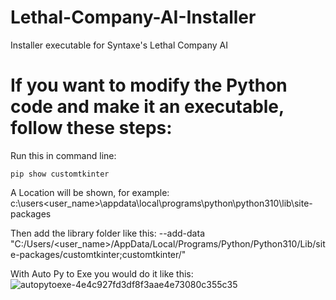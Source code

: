 # Lethal-Company-AI-Installer
Installer executable for Syntaxe's Lethal Company AI

# If you want to modify the Python code and make it an executable, follow these steps:
Run this in command line:
~~~
pip show customtkinter
~~~

A Location will be shown, for example: c:\users\<user_name>\appdata\local\programs\python\python310\lib\site-packages

Then add the library folder like this: --add-data "C:/Users/<user_name>/AppData/Local/Programs/Python/Python310/Lib/site-packages/customtkinter;customtkinter/"

With Auto Py to Exe you would do it like this:![autopytoexe-4e4c927fd3df8f3aae4e73080c355c35](https://github.com/zselybence/Lethal-Company-AI-Installer/assets/91417838/dc96adb1-0e4c-4ef0-8a4c-c74ec816639e)
